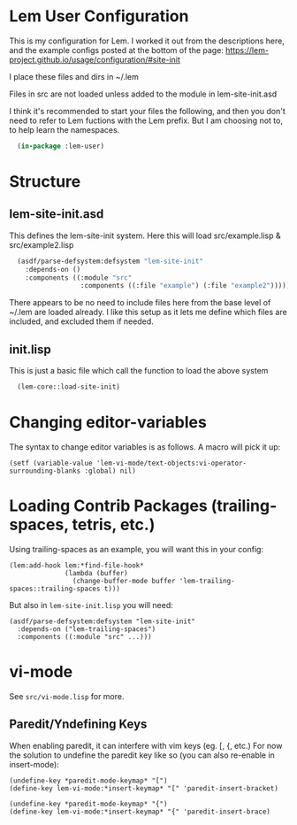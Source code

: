# Lem User Configuration

This is my configuration for Lem. I worked it out from the descriptions here, and the example configs posted at the bottom of the page:
https://lem-project.github.io/usage/configuration/#site-init

I place these files and dirs in ~/.lem

Files in src are not loaded unless added to the module in lem-site-init.asd

I think it's recommended to start your files the following, and then you don't need to refer to Lem fuctions with the Lem prefix. But I am choosing not to, to help learn the namespaces.
```lisp
  (in-package :lem-user)
```

# Structure
## lem-site-init.asd
This defines the lem-site-init system. Here this will load src/example.lisp & src/example2.lisp

```lisp
  (asdf/parse-defsystem:defsystem "lem-site-init"
    :depends-on ()
    :components ((:module "src"
                  :components ((:file "example") (:file "example2")))))
```

There appears to be no need to include files here from the base level of ~/.lem are loaded already.
I like this setup as it lets me define which files are included, and excluded them if needed.


## init.lisp
This is just a basic file which call the function to load the above system
```lisp
  (lem-core::load-site-init)
```

# Changing editor-variables
The syntax to change editor variables is as follows. A macro will pick it up:

```common-lisp
(setf (variable-value 'lem-vi-mode/text-objects:vi-operator-surrounding-blanks :global) nil)
```

# Loading Contrib Packages (trailing-spaces, tetris, etc.)
Using trailing-spaces as an example, you will want this in your config:
```common-lisp
(lem:add-hook lem:*find-file-hook*
              (lambda (buffer)
                (change-buffer-mode buffer 'lem-trailing-spaces::trailing-spaces t)))
```

But also in `lem-site-init.lisp` you will need:
```common-lisp
(asdf/parse-defsystem:defsystem "lem-site-init"
  :depends-on ("lem-trailing-spaces")
  :components ((:module "src" ...)))
```

# vi-mode

See `src/vi-mode.lisp` for more.

## Paredit/Yndefining Keys
When enabling paredit, it can interfere with vim keys (eg. [, {, etc.) For now the solution to undefine the paredit key like so (you can also re-enable in insert-mode):
```common-lisp
(undefine-key *paredit-mode-keymap* "[")
(define-key lem-vi-mode:*insert-keymap* "[" 'paredit-insert-bracket)

(undefine-key *paredit-mode-keymap* "{")
(define-key lem-vi-mode:*insert-keymap* "{" 'paredit-insert-brace)
```
